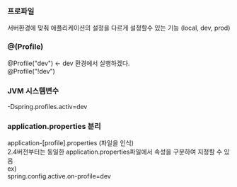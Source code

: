 ### 프로파일
서버환경에 맞춰 애플리케이션의 설정을 다르게 설정할수 있는 기능 (local, dev, prod)

### @(Profile)
@Profile("dev") <- dev 환경에서 실행하겠다.   
@Profile("!dev")

### JVM 시스템변수
-Dspring.profiles.activ=dev

### application.properties 분리
application-[profile].properties (파일을 인식)  
2.4버전부터는 동일한 application.properties파일에서 속성을 구분하여 지정할 수 있음  
ex)  
spring.config.active.on-profile=dev  
